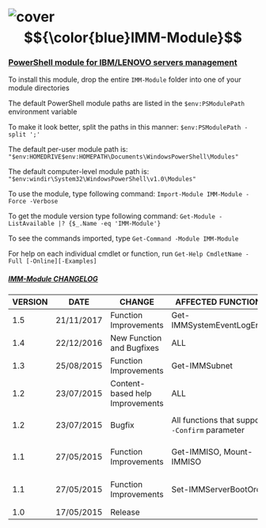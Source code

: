 # ![cover](https://cloud.githubusercontent.com/assets/6964549/21469926/c1dded38-ca78-11e6-961f-e89d4acffa68.png)$${\color{blue}IMM-Module}$$

### [<ins>PowerShell module for IBM/LENOVO servers management</ins>](https://ps1code.com/2015/08/11/imm-module)

To install this module, drop the entire `IMM-Module` folder into one of your module directories

The default PowerShell module paths are listed in the `$env:PSModulePath` environment variable

To make it look better, split the paths in this manner: `$env:PSModulePath -split ';'`

The default per-user module path is: `"$env:HOMEDRIVE$env:HOMEPATH\Documents\WindowsPowerShell\Modules"`

The default computer-level module path is: `"$env:windir\System32\WindowsPowerShell\v1.0\Modules"`

To use the module, type following command: `Import-Module IMM-Module -Force -Verbose`

To get the module version type following command: `Get-Module -ListAvailable |? {$_.Name -eq 'IMM-Module'}`

To see the commands imported, type `Get-Command -Module IMM-Module`

For help on each individual cmdlet or function, run `Get-Help CmdletName -Full [-Online][-Examples]`

##### <ins>IMM-Module CHANGELOG</ins>

VERSION|DATE|CHANGE|AFFECTED FUNCTIONS|DESCRIPTION
----|----|----|----|----|
1.5|21/11/2017|Function Improvements|Get-IMMSystemEventLogEntry|Changed data type of `Num` and `Date` properties
1.4|22/12/2016|New Function and Bugfixes|ALL|Added new function `Get-IMMSupervisorCred`
1.3|25/08/2015|Function Improvements|Get-IMMSubnet|Added new parameter `-ExcludeIP`
1.2|23/07/2015|Content-based help Improvements|ALL|`.PARAMETER` tags edited
1.2|23/07/2015|Bugfix|All functions that support `-Confirm` parameter|`$IMM` variable replaced by `$module` in `$PSCmdlet.ShouldProcess($module,"")` method
1.1|27/05/2015|Function Improvements|Get-IMMISO, Mount-IMMISO|Added `rdmount` running process check in the `Begin` scope before function call
1.1|27/05/2015|Function Improvements|Set-IMMServerBootOrder|Added `Windows Boot Manager` entry in `[ValidateSet()]` statement for all Boot devices
1.0|17/05/2015|Release||
